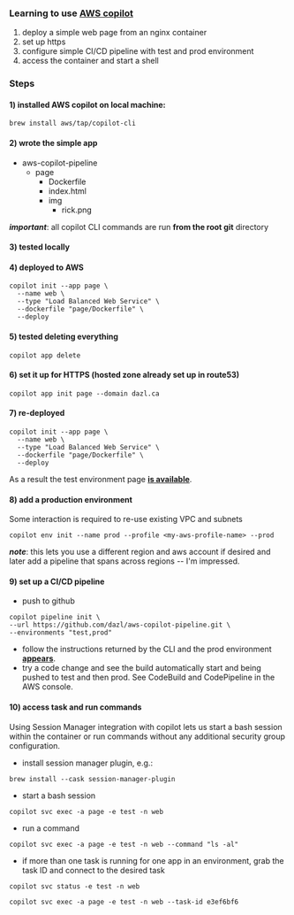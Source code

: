 ### Learning to use [AWS copilot](https://aws.amazon.com/containers/copilot/)
1. deploy a simple web page from an nginx container
1. set up https
1. configure simple CI/CD pipeline with test and prod environment
1. access the container and start a shell 


### Steps

#### 1)  installed AWS copilot on local machine: 

`brew install aws/tap/copilot-cli`

#### 2) wrote the simple app

 - aws-copilot-pipeline
   - page
     - Dockerfile
	 - index.html
	 - img
	   - rick.png
   
**_important_**: all copilot CLI commands are run __from the root git__ directory

#### 3) tested locally

#### 4) deployed to AWS

```
copilot init --app page \
  --name web \
  --type "Load Balanced Web Service" \
  --dockerfile "page/Dockerfile" \
  --deploy
```

#### 5) tested deleting everything

```
copilot app delete
```

#### 6) set it up for HTTPS (hosted zone already set up in route53)

```
copilot app init page --domain dazl.ca
```

#### 7) re-deployed

```
copilot init --app page \
  --name web \
  --type "Load Balanced Web Service" \
  --dockerfile "page/Dockerfile" \
  --deploy
```

As a result the test environment page **[is available](https://web.test.page.dazl.ca)**.

#### 8) add a production environment
Some interaction is required to re-use existing VPC and subnets

```
copilot env init --name prod --profile <my-aws-profile-name> --prod
```

**_note_**: this lets you use a different region and aws account if desired and later add a pipeline that spans across regions -- I'm impressed.

#### 9) set up a CI/CD pipeline

 - push to github

```
copilot pipeline init \
--url https://github.com/dazl/aws-copilot-pipeline.git \
--environments "test,prod" 
```

 - follow the instructions returned by the CLI and the prod environment **[appears](https://web.prod.page.dazl.ca)**. 
 - try a code change and see the build automatically start and being pushed to test and then prod. See CodeBuild and CodePipeline in the AWS console.
 
#### 10) access task and run commands

Using Session Manager integration with copilot lets us start a bash session within the container or run commands without any additional security group configuration.

 - install session manager plugin, e.g.:

```
brew install --cask session-manager-plugin
```

 - start a bash session

```
copilot svc exec -a page -e test -n web
```

 - run a command

```
copilot svc exec -a page -e test -n web --command "ls -al"
```

 - if more than one task is running for one app in an environment, grab the task ID and connect to the desired task

```
copilot svc status -e test -n web
```

```
copilot svc exec -a page -e test -n web --task-id e3ef6bf6
```
